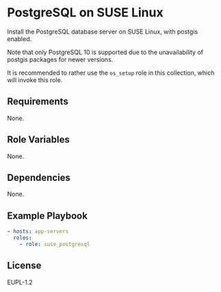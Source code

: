 PostgreSQL on SUSE Linux
========================

Install the PostgreSQL database server on SUSE Linux, with postgis enabled.

Note that only PostgreSQL 10 is supported due to the unavailability of postgis packages
for newer versions.

It is recommended to rather use the `os_setup` role in this collection, which will
invoke this role.

Requirements
------------

None.

Role Variables
--------------

None.

Dependencies
------------

None.

Example Playbook
----------------

```yaml
- hosts: app-servers
  roles:
    - role: suse_postgresql
```

License
-------

EUPL-1.2
